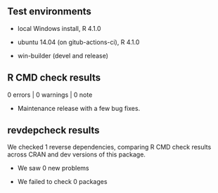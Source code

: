 ## Test environments

* local Windows install, R 4.1.0

* ubuntu 14.04 (on gitub-actions-ci), R 4.1.0

* win-builder (devel and release)

## R CMD check results

0 errors | 0 warnings | 0 note

  - Maintenance release with a few bug fixes.

## revdepcheck results

We checked 1 reverse dependencies, comparing R CMD check results across CRAN and
dev versions of this package.

 * We saw 0 new problems

 * We failed to check 0 packages


